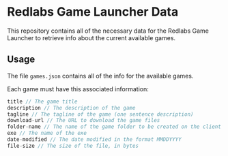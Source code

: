 # Redlabs Game Launcher Data

This repository contains all of the necessary data for the Redlabs Game Launcher to retrieve info about the current available games.

## Usage

The file `games.json` contains all of the info for the available games.

Each game must have this associated information:
```csharp
title // The game title
description // The description of the game
tagline // The tagline of the game (one sentence description)
download-url // The URL to download the game files
folder-name // The name of the game folder to be created on the client's computer
exe // The name of the exe
date-modified // The date modified in the format MMDDYYYY
file-size // The size of the file, in bytes
```
